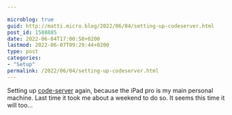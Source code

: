 ```yaml
---

microblog: true
guid: http://matti.micro.blog/2022/06/04/setting-up-codeserver.html
post_id: 1588885
date: 2022-06-04T17:00:58+0200
lastmod: 2022-06-07T09:29:44+0200
type: post
categories:
- "Setup"
permalink: /2022/06/04/setting-up-codeserver.html
---
```

<p>Setting up <a href="https://github.com/coder/code-server">code-server</a> again, because the iPad pro is my main personal machine. Last time it took me about a weekend to do so. It seems this time it will too…</p>
